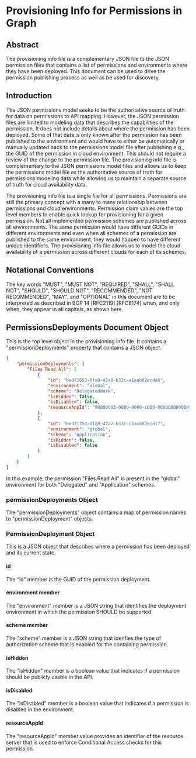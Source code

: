 # Provisioning Info for Permissions in Graph

## Abstract

The provisioning info file is a complementary JSON file to the JSON permission files that contains a list of permissions and environments where they have been deployed. This document can be used to drive the permission publishing process as well as be used for discovery.

## Introduction

The JSON permissions model seeks to be the authoritative source of truth for data on permissions to API mapping. However, the JSON permission files are limited to modeling data that describes the capabilities of the permission. It does not include details about where the permission has been deployed. Some of that data is only known after the permission has been published to the environment and would have to either be automatically or manually updated back to the permissions model file after publishing e.g., the GUID of the permission in cloud environment. This should not require a review of the change to the permission file. The provisioning info file is complementary to the JSON permissions model files and allows us to keep the permissions model file as the authoritative source of truth for permissions modeling data while allowing us to maintain a separate source of truth for cloud availability data.

The provisioning info file is a single file for all permissions. Permissions are still the primary concept with a many to many relationship between permissions and cloud environments. Permission claim values are the top level members to enable quick lookup for provisioning for a given permission. Not all implemented permission schemes are published across all environments. The same permission would have different GUIDs in different environments and even when all schemes of a permission are published to the same environment, they would happen to have different unique identifiers. The provisioning info file allows us to model the cloud availability of a permission across different clouds for each of its schemes.

## Notational Conventions

The key words "MUST", "MUST NOT", "REQUIRED", "SHALL", "SHALL NOT", "SHOULD", "SHOULD NOT", "RECOMMENDED", "NOT RECOMMENDED", "MAY", and "OPTIONAL" in this document are to be interpreted as described in BCP 14 [RFC2119] [RFC8174] when, and only when, they appear in all capitals, as shown here.

## <a name="permissionsDeploymentDocumentObject"></a> PermissionsDeployments Document Object

This is the top level object in the provisioning info file. It contains a "permissionDeployments" property that contains a JSON object.

```json
{
    "permissionDeployments": {
        "Files.Read.All": [
            {
                "id": "bed71653-0fa8-42a0-b33c-a1aab02ecda6",
                "environment": "global",
                "scheme": "DelegatedWork",
                "isHidden": false,
                "isDisabled": false,
                "resourceAppId": "00000003-0000-0000-c000-000000000000"
            },
            {
                "id": "bed71753-0fq8-42a2-b33c-c1acb02ecd17",
                "environment": "global",
                "scheme": "Application",
                "isHidden": false,
                "isDisabled": false
            }
        ]
    }
}
```

In this example, the permission "Files.Read.All" is present in the "global" environment for both "Delegated" and "Application" schemes. 

### permissionDeployments Object

The "permissionDeployments" object contains a map of  permission names to "permissionDeployment" objects.

### <a name="permissionDeploymentObject"></a>PermissionDeployment Object

This is a JSON object that describes where a permission has been deployed and its current state.

#### id
The "id" member is the GUID of the permission deployment.

#### environment member

The "environment" member is a JSON string that identifies the deployment environment in which the permission SHOULD be supported.

#### scheme member
The "scheme" member is a JSON string that idenfies the type of authorization scheme that is enabled for the containing permission.

#### isHidden
The "isHidden" member is a boolean value that indicates if a permission should be publicly usable in the API.

#### isDisabled
The "isDisabled" member is a boolean value that indicates if a permission is disabled in the environment.

#### resourceAppId
The "resourceAppId" member value provides an identifier of the resource server that is used to enforce Conditional Access checks for this permission.
